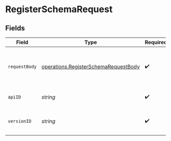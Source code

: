 # RegisterSchemaRequest


## Fields

| Field                                                                                               | Type                                                                                                | Required                                                                                            | Description                                                                                         |
| --------------------------------------------------------------------------------------------------- | --------------------------------------------------------------------------------------------------- | --------------------------------------------------------------------------------------------------- | --------------------------------------------------------------------------------------------------- |
| `requestBody`                                                                                       | [operations.RegisterSchemaRequestBody](../../../sdk/models/operations/registerschemarequestbody.md) | :heavy_check_mark:                                                                                  | The schema file to upload provided as a multipart/form-data file segment.                           |
| `apiID`                                                                                             | *string*                                                                                            | :heavy_check_mark:                                                                                  | The ID of the Api to get the schema for.                                                            |
| `versionID`                                                                                         | *string*                                                                                            | :heavy_check_mark:                                                                                  | The version ID of the Api to delete metadata for.                                                   |